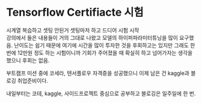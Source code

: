 # Tensorflow Certifiacte 시험

시계열 복습하고 셋팅 안된거 셋팅마저 하고 드디어 시험 시작 <br>
강의에서 들은 내용들이 거의 그대로 나왔고 모델의 하이퍼파라미터튜닝을 많이 요구했음. 난이도는 쉽기 때문에 여기에 시간을 많이 투자한 것을 후회하고는 있지만 그래도 한 번에 12만원 정도 하는 시험이니까 기회가 주어졌을 때 확실히 하고 넘어가자는 생각을 했으니 후회는 없음. <br>

부트캠프 미션 중에 코세라, 텐서플로우 자격증을 성공했으니 이제 남은 건 kaggle과 블로깅 취업준비이다. <br>

내일부터는 코테, kaggle, 사이드프로젝트 중심으로 공부하고 블로깅은 일주일에 한 번.